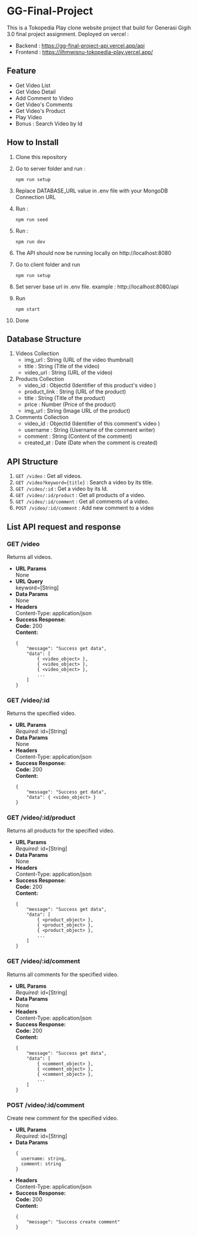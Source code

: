 # GG-Final-Project

This is a Tokopedia Play clone website project that build for Generasi Gigih 3.0 final project assignment. Deployed on vercel :

- Backend : https://gg-final-project-api.vercel.app/api
- Frontend : https://ilhmwisnu-tokopedia-play.vercel.app/

## Feature

- Get Video List
- Get Video Detail
- Add Comment to Video
- Get Video's Comments
- Get Video's Product
- Play Video
- Bonus : Search Video by Id

## How to Install

1. Clone this repository
2. Go to server folder and run :
   ```
   npm run setup
   ```
3. Replace DATABASE_URL value in .env file with your MongoDB Connection URL
4. Run :
   ```
   npm run seed
   ```
5. Run :
   ```
   npm run dev
   ```
6. The API should now be running locally on http://localhost:8080

7. Go to client folder and run
   ```
   npm run setup
   ```
8. Set server base url in .env file. example : http://localhost:8080/api
9. Run
   ```
   npm start
   ```
10. Done

## Database Structure
1. Videos Collection
    - img_url : String (URL of the video thumbnail)
    - title : String (Title of the video)
    - video_url : String (URL of the video)
2. Products Collection
    - video_id : ObjectId (Identifier of this product's video )
    - product_link : String (URL of the product)
    - title : String (Title of the product)
    - price : Number (Price of the product)
    - img_url : String (Image URL of the product)
3. Comments Collection
    - video_id : ObjectId (Identifier of this comment's video )
    - username : String (Username of the comment writer)
    - comment : String (Content of the comment)
    - created_at : Date (Date when the comment is created)

## API Structure
1. `GET /video` : Get all videos.
2. `GET /video?keyword={title}` : Search a video by its title.
3. `GET /video/:id` : Get a video by its Id.
4. `GET /video/:id/product` : Get all products of a video.
5. `GET /video/:id/comment` : Get all comments of a video.
6. `POST /video/:id/comment` : Add new comment to a video

## List API request and response

### **GET /video**  
  Returns all videos.
* **URL Params**  
  None
* **URL Query**  
  keyword=[String]
* **Data Params**  
  None
* **Headers**  
  Content-Type: application/json  
* **Success Response:**   
  **Code:** 200  
  **Content:**  
  ```
  {
      "message": "Success get data",
      "data": [
          { <video_object> },
          { <video_object> },
          { <video_object> },
          ...
      ]
  }
  ```


### **GET /video/:id**  
  Returns the specified video.
* **URL Params**  
  *Required:* id=[String] 
* **Data Params**  
  None
* **Headers**  
  Content-Type: application/json  
* **Success Response:**  
  **Code:** 200  
  **Content:** 
  ```
  {
      "message": "Success get data",
      "data": { <video_object> }
  }
  ``` 

### **GET /video/:id/product**  
  Returns all products for the specified video.
* **URL Params**  
  *Required:* id=[String] 
* **Data Params**  
  None
* **Headers**  
  Content-Type: application/json  
* **Success Response:**  
  **Code:** 200  
  **Content:** 
  ```
  {
      "message": "Success get data",
      "data": [
          { <product_object> },
          { <product_object> },
          { <product_object> },
          ...
      ]
  }
  ``` 

### **GET /video/:id/comment**  
  Returns all comments for the specified video.
* **URL Params**  
  *Required:* id=[String] 
* **Data Params**  
  None
* **Headers**  
  Content-Type: application/json  
* **Success Response:**  
  **Code:** 200  
  **Content:** 
  ```
  {
      "message": "Success get data",
      "data": [
          { <comment_object> },
          { <comment_object> },
          { <comment_object> },
          ...
      ]
  }
  ``` 

### **POST /video/:id/comment**  
  Create new comment for the specified video.
* **URL Params**  
  *Required:* id=[String] 
* **Data Params**  
  ```
  {
    username: string,
    comment: string
  }
  ```
* **Headers**  
  Content-Type: application/json  
* **Success Response:**  
  **Code:** 200  
  **Content:** 
  ```
  {
      "message": "Success create comment"
  }
  ``` 

